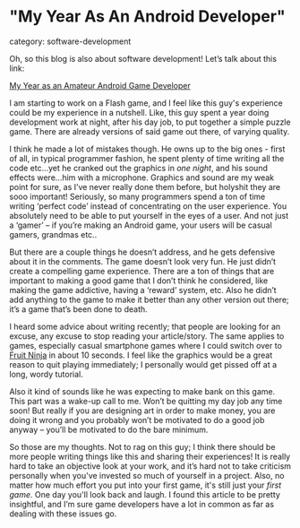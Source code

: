 # "My Year As An Android Developer"
category: software-development

Oh, so this blog is also about software development! Let’s talk about this link:

[My Year as an Amateur Android Game Developer](http://kerebus.com/2011/03/my-year-as-an-amateur-android-game-developer/")

I am starting to work on a Flash game, and I feel like this guy's experience could be my experience in a nutshell. Like, this guy spent a year doing development work at night, after his day job, to put together a simple puzzle game. There are already versions of said game out there, of varying quality.

I think he made a lot of mistakes though. He owns up to the big ones - first of all, in typical programmer fashion, he spent plenty of time writing all the code etc...yet he cranked out the graphics in _one night_, and his sound effects were...him with a microphone. Graphics and sound are my weak point for sure, as I’ve never really done them before, but holyshit they are sooo important! Seriously, so many programmers spend a ton of time writing ‘perfect code’ instead of concentrating on the user experience. You absolutely need to be able to put yourself in the eyes of a user. And not just a ‘gamer’ – if you’re making an Android game, your users will be casual gamers, grandmas etc.. 

<!--more-->

But there are a couple things he doesn’t address, and he gets defensive about it in the comments. The game doesn’t look very fun. He just didn’t create a compelling game experience. There are a ton of things that are important to making a good game that I don’t think he considered, like making the game addictive, having a ‘reward’ system, etc. Also he didn’t add anything to the game to make it better than any other version out there; it’s a game that’s been done to death. 

I heard some advice about writing recently; that people are looking for an excuse, any excuse to stop reading your article/story. The same applies to games, especially casual smartphone games where I could switch over to [Fruit Ninja](http://www.appbrain.com/app/fruit-ninja/com.halfbrick.fruitninja") in about 10 seconds. I feel like the graphics would be a great reason to quit playing immediately; I personally would get pissed off at a long, wordy tutorial.

Also it kind of sounds like he was expecting to make bank on this game. This part was a wake-up call to me. Won’t be quitting my day job any time soon! But really if you are designing art in order to make money, you are doing it wrong and you probably won’t be motivated to do a good job anyway – you’ll be motivated to do the bare minimum.

So those are my thoughts. Not to rag on this guy; I think there should be more people writing things like this and sharing their experiences! It is really hard to take an objective look at your work, and it’s hard not to take criticism personally when you've invested so much of yourself in a project. Also, no matter how much effort you put into your first game, it's still just your _first game_. One day you'll look back and laugh. I found this article to be pretty insightful, and I’m sure game developers have a lot in common as far as dealing with these issues go.
